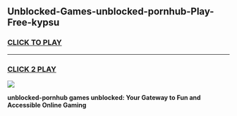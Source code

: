
## Unblocked-Games-unblocked-pornhub-Play-Free-kypsu
<h3>
<a href="https://premium76.site?title=unblocked-pornhub&ref=23A">CLICK TO PLAY</a></h3>
<hr>

<h3>
<a href="https://premium76.site?title=unblocked-pornhub&ref=23A">CLICK 2 PLAY</a>
  
</h3>

<a href="https://premium76.site?title=unblocked-pornhub&ref=23A"><img src="https://clearcache.store/games.png"></a>


**unblocked-pornhub games unblocked: Your Gateway to Fun and Accessible Online Gaming**

